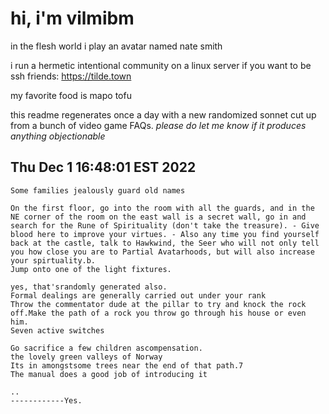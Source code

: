 # hi, i'm vilmibm

in the flesh world i play an avatar named nate smith

i run a hermetic intentional community on a linux server if you want to be ssh friends: https://tilde.town

my favorite food is mapo tofu

this readme regenerates once a day with a new randomized sonnet cut up from a bunch of video game FAQs.
_please do let me know if it produces anything objectionable_

## Thu Dec  1 16:48:01 EST 2022

    Some families jealously guard old names
    
    On the first floor, go into the room with all the guards, and in the NE corner of the room on the east wall is a secret wall, go in and search for the Rune of Spirituality (don't take the treasure). - Give blood here to improve your virtues. - Also any time you find yourself back at the castle, talk to Hawkwind, the Seer who will not only tell you how close you are to Partial Avatarhoods, but will also increase your spirtuality.b.
    Jump onto one of the light fixtures.
    
    yes, that'srandomly generated also.
    Formal dealings are generally carried out under your rank
    Throw the commentator dude at the pillar to try and knock the rock off.Make the path of a rock you throw go through his house or even him.
    Seven active switches
    
    Go sacrifice a few children ascompensation.
    the lovely green valleys of Norway
    Its in amongstsome trees near the end of that path.7
    The manual does a good job of introducing it
    
    ..
    ------------Yes.

